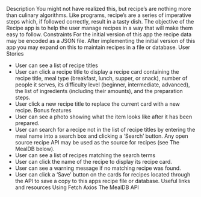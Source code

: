 Description
You might not have realized this, but recipe’s are nothing more than culinary algorithms. Like programs, recipe’s 
are a series of imperative steps which, if followed correctly, result in a tasty dish.
The objective of the Recipe app is to help the user manage recipes in a way that will make them easy to follow.
Constraints
For the initial version of this app the recipe data may be encoded as a JSON file. After implementing the initial 
version of this app you may expand on this to maintain recipes in a file or database.
User Stories
- User can see a list of recipe titles
- User can click a recipe title to display a recipe card containing the recipe title, meal type (breakfast, lunch, 
  supper, or snack), number of people it serves, its difficulty level (beginner, intermediate, advanced), the list 
  of ingredients (including their amounts), and the preparation steps.
- User click a new recipe title to replace the current card with a new recipe.
  Bonus features
- User can see a photo showing what the item looks like after it has been prepared.
- User can search for a recipe not in the list of recipe titles by entering the meal name into a search box and clicking 
  a ‘Search’ button. Any open source recipe API may be used as the source for recipes (see The MealDB below).
- User can see a list of recipes matching the search terms
- User can click the name of the recipe to display its recipe card.
- User can see a warning message if no matching recipe was found.
- User can click a ‘Save’ button on the cards for recipes located through the API to save a copy to this apps recipe file or database.
  Useful links and resources
  Using Fetch
  Axios
  The MealDB API